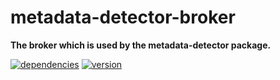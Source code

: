 # metadata-detector-broker

**The broker which is used by the metadata-detector package.**

[![dependencies](https://img.shields.io/david/chrisguttandin/metadata-detector-broker.svg?style=flat-square)](https://www.npmjs.com/package/metadata-detector-broker)
[![version](https://img.shields.io/npm/v/metadata-detector-broker.svg?style=flat-square)](https://www.npmjs.com/package/metadata-detector-broker)

